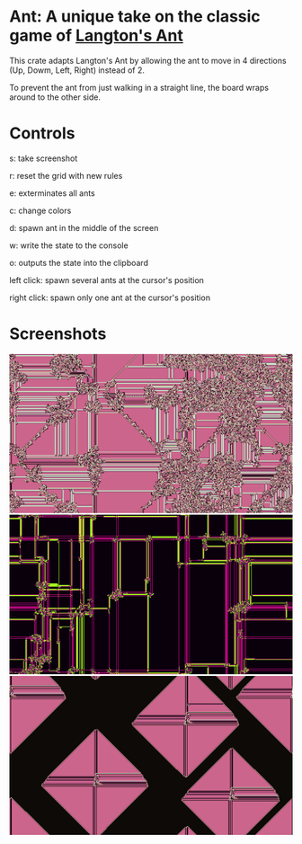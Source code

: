 # Ant: A unique take on the classic game of [Langton's Ant](https://en.wikipedia.org/wiki/Langton%27s_ant)

This crate adapts Langton's Ant by allowing the ant to move in 4 directions (Up, Dowm, Left, Right) instead of 2.

To prevent the ant from just walking in a straight line, the board wraps around to the other side.

# Controls

s: take screenshot

r: reset the grid with new rules
    
e: exterminates all ants
    
c: change colors
    
d: spawn ant in the middle of the screen
    
w: write the state to the console
    
o: outputs the state into the clipboard
    
left click: spawn several ants at the cursor's position
    
right click: spawn only one ant at the cursor's position

# Screenshots

![1](screenshots/sc_1155929583.png)
![2](screenshots/sc_3956770270.png)
![3](screenshots/sc_482556851.png)
